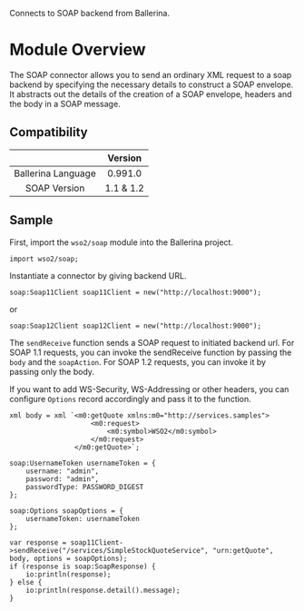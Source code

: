 Connects to SOAP backend from Ballerina. 

# Module Overview

The SOAP connector allows you to send an ordinary XML request to a soap backend by specifying the necessary details to
construct a SOAP envelope. It abstracts out the details of the creation of a SOAP envelope, headers and the body in a
SOAP message.

## Compatibility
|                          |    Version     |
|:------------------------:|:--------------:|
| Ballerina Language       | 0.991.0        |
| SOAP Version             | 1.1 & 1.2      |

## Sample

First, import the `wso2/soap` module into the Ballerina project.
```ballerina
import wso2/soap;
```

Instantiate a connector by giving backend URL.
```ballerina
soap:Soap11Client soap11Client = new("http://localhost:9000");
```  
or
```ballerina
soap:Soap12Client soap12Client = new("http://localhost:9000");
```

The `sendReceive` function sends a SOAP request to initiated backend url. For SOAP 1.1 requests, you can invoke the sendReceive function by passing the `body` and the `soapAction`.
For SOAP 1.2 requests, you can invoke it by passing only the body. 

If you want to add WS-Security, WS-Addressing or other headers, you can configure `Options` record accordingly and pass it to the function. 
```ballerina
xml body = xml `<m0:getQuote xmlns:m0="http://services.samples">
                    <m0:request>
                        <m0:symbol>WSO2</m0:symbol>
                    </m0:request>
                </m0:getQuote>`;

soap:UsernameToken usernameToken = {
    username: "admin",
    password: "admin",
    passwordType: PASSWORD_DIGEST
};

soap:Options soapOptions = {
    usernameToken: usernameToken
};

var response = soap11Client->sendReceive("/services/SimpleStockQuoteService", "urn:getQuote", body, options = soapOptions);
if (response is soap:SoapResponse) {
    io:println(response);
} else {
    io:println(response.detail().message);
}
```
